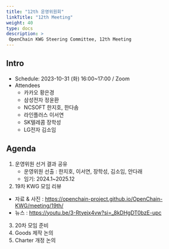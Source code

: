 ```yaml
---
title: "12th 운영위원회"
linkTitle: "12th Meeting"
weight: 40
type: docs
description: >
 OpenChain KWG Steering Committee, 12th Meeting
---
```


## Intro

* Schedule: 2023-10-31 (화) 16:00~17:00 / Zoom
* Attendees
  * 카카오 황은경
  * 삼성전자 정윤환
  * NCSOFT 한지호, 한다솜
  * 라인플러스 이서연
  * SK텔레콤 장학성
  * LG전자 김소임

## Agenda

1. 운영위원 선거 결과 공유
   - 운영위원 선출 : 한지호, 이서연, 장학성, 김소임, 안다래
   - 임기: 2024.1~2025.12
2. 19차 KWG 모임 리뷰
  - 자료 & 사진 : https://openchain-project.github.io/OpenChain-KWG/meeting/19th/
  - 뉴스 : https://youtu.be/3-Rtyejx4vw?si=_8kDHgDT0bzE-upc
3. 20차 모임 준비
4. Goods 제작 논의
5. Charter 개정 논의